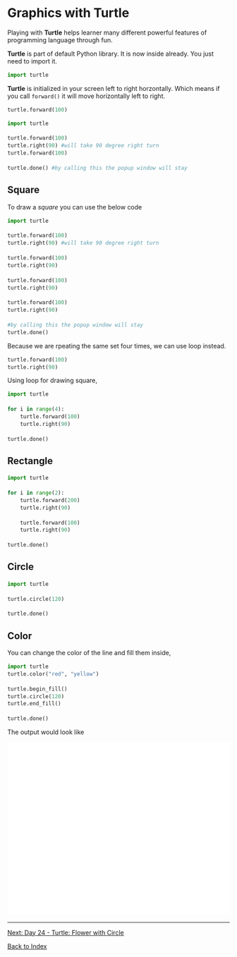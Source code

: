 # Graphics with Turtle

Playing with **Turtle** helps learner many different powerful features of programming language through fun.

**Turtle** is part of default Python library. It is now inside already. You just need to import it.

```python
import turtle
```

**Turtle** is initialized in your screen left to right horzontally. Which means if you call `forward()` it will move horizontally left to right.

```python
turtle.forward(100)
```

```python
import turtle

turtle.forward(100)
turtle.right(90) #will take 90 degree right turn
turtle.forward(100)

turtle.done() #by calling this the popup window will stay
```

## Square

To draw a *square* you can use the below code

```python
import turtle

turtle.forward(100)
turtle.right(90) #will take 90 degree right turn

turtle.forward(100)
turtle.right(90)

turtle.forward(100)
turtle.right(90)

turtle.forward(100)
turtle.right(90)

#by calling this the popup window will stay
turtle.done()
```

Because we are rpeating the same set four times, we can use loop instead.

```python
turtle.forward(100)
turtle.right(90)
```

Using loop for drawing square,

```python
import turtle

for i in range(4):
    turtle.forward(100)
    turtle.right(90)

turtle.done()
```

## Rectangle

```python
import turtle

for i in range(2):
    turtle.forward(200)
    turtle.right(90)

    turtle.forward(100)
    turtle.right(90)

turtle.done()
```

## Circle

```python
import turtle

turtle.circle(120)

turtle.done()
```

## Color

You can change the color of the line and fill them inside,

```python
import turtle
turtle.color("red", "yellow")

turtle.begin_fill()
turtle.circle(120)
turtle.end_fill()

turtle.done()
```

The output would look like

![circle](/img/turtle/circle.gif)

---
[Next: Day 24 - Turtle: Flower with Circle](24-day24.md)

[Back to Index](index.md)
